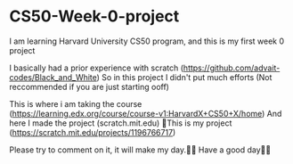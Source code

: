 # CS50-Week-0-project
I am learning Harvard University CS50 program, and this is my first week 0 project

I basically had a prior experience with scratch (https://github.com/advait-codes/Black_and_White) So in this project I didn't put much efforts (Not reccommended if you are just starting ooff)

This is where i am taking the course (https://learning.edx.org/course/course-v1:HarvardX+CS50+X/home)
And here I made the project (scratch.mit.edu)
📎This is my project (https://scratch.mit.edu/projects/1196766717)

Please try to comment on it, it will make my day.💖💖
Have a good day🌹🌹
